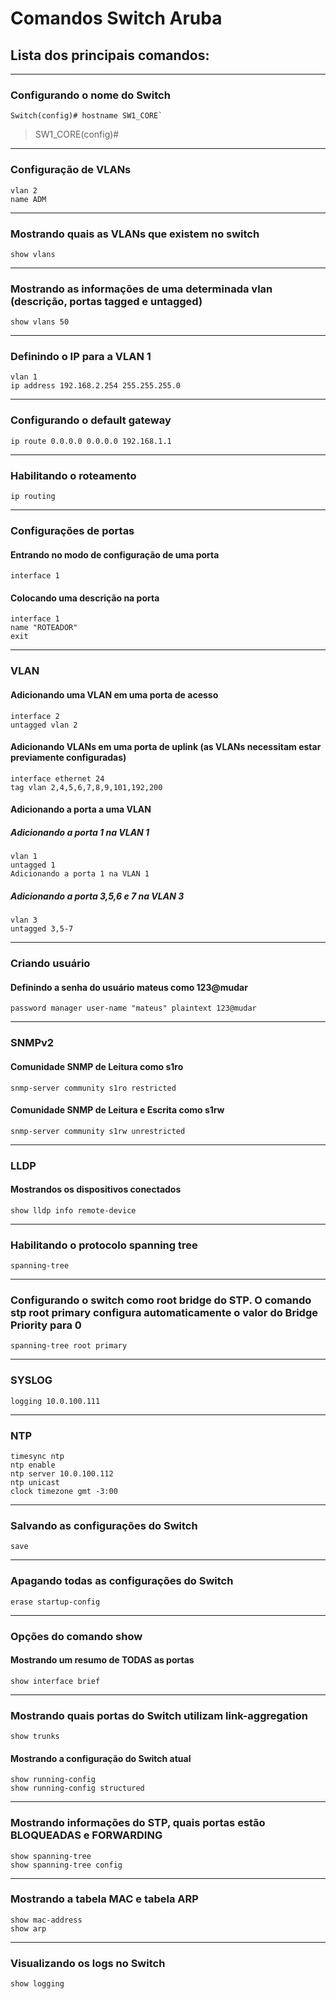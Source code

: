 # Comandos Switch Aruba

## Lista dos principais comandos:

---
### Configurando o nome do Switch
```
Switch(config)# hostname SW1_CORE`
```
>SW1_CORE(config)#
---
### Configuração de VLANs
```
vlan 2
name ADM
```
---
### Mostrando quais as VLANs que existem no switch

```
show vlans
```
---
### Mostrando as informações de uma determinada vlan (descrição, portas tagged e untagged)

```
show vlans 50
```
---
### Definindo o IP para a VLAN 1
```
vlan 1
ip address 192.168.2.254 255.255.255.0
```
---
### Configurando o default gateway
```
ip route 0.0.0.0 0.0.0.0 192.168.1.1
```
---
### Habilitando o roteamento
```
ip routing
```
---
### Configurações de portas
#### Entrando no modo de configuração de uma porta
```
interface 1
```
#### Colocando uma descrição na porta
```
interface 1
name "ROTEADOR"
exit
```
---
### VLAN
#### Adicionando uma VLAN em uma porta de acesso
```
interface 2
untagged vlan 2
```
#### Adicionando VLANs em uma porta de uplink (as VLANs necessitam estar previamente configuradas)
```
interface ethernet 24
tag vlan 2,4,5,6,7,8,9,101,192,200
```
#### Adicionando a porta a uma VLAN
##### Adicionando a porta 1 na VLAN 1
```
vlan 1
untagged 1
Adicionando a porta 1 na VLAN 1
```
##### Adicionando a porta 3,5,6 e 7 na VLAN 3
```
vlan 3
untagged 3,5-7
```
---
### Criando usuário
#### Definindo a senha do usuário mateus como 123@mudar
```
password manager user-name "mateus" plaintext 123@mudar
```
---
### SNMPv2
#### Comunidade SNMP de Leitura como s1ro
```
snmp-server community s1ro restricted
```
#### Comunidade SNMP de Leitura e Escrita como s1rw
```
snmp-server community s1rw unrestricted
```
---
### LLDP
#### Mostrandos os dispositivos conectados
```
show lldp info remote-device
```
---
### Habilitando o protocolo spanning tree
```
spanning-tree
```
---
### Configurando o switch como root bridge do STP. O comando stp root primary configura automaticamente o valor do Bridge Priority para 0
```
spanning-tree root primary
```
---
### SYSLOG
```
logging 10.0.100.111
```
---
###  NTP
```
timesync ntp
ntp enable
ntp server 10.0.100.112
ntp unicast
clock timezone gmt -3:00
```
---
### Salvando as configurações do Switch
```
save
```
---
### Apagando todas as configurações do Switch
```
erase startup-config
```
---
### Opções do comando show
#### Mostrando um resumo de TODAS as portas
```
show interface brief
```
---
### Mostrando quais portas do Switch utilizam link-aggregation
```
show trunks
```
#### Mostrando a configuração do Switch atual
```
show running-config
show running-config structured
```
---
### Mostrando informações do STP, quais portas estão BLOQUEADAS e FORWARDING
```
show spanning-tree
show spanning-tree config
```
---
### Mostrando a tabela MAC e tabela ARP
```
show mac-address
show arp
```
---
### Visualizando os logs no Switch
```
show logging
```
